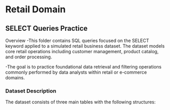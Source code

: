 # Retail Domain 
## SELECT Queries Practice
Overview
-This folder contains SQL queries focused on the SELECT keyword applied to a simulated retail business dataset. The dataset models core retail operations including customer management, product catalog, and order processing.

-The goal is to practice foundational data retrieval and filtering operations commonly performed by data analysts within retail or e-commerce domains.

### Dataset Description
The dataset consists of three main tables with the following structures:

